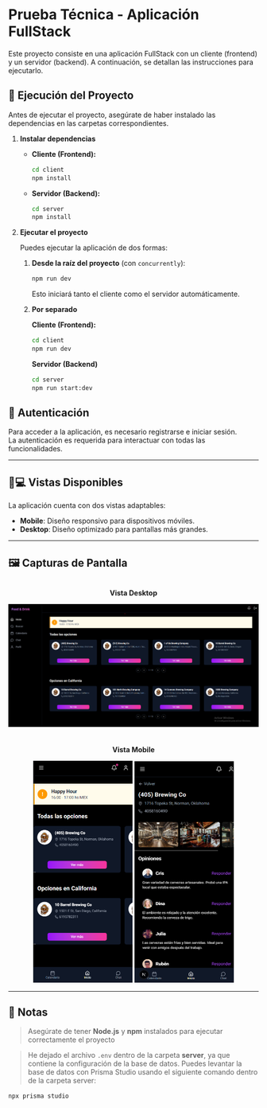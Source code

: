 # Prueba Técnica - Aplicación FullStack

Este proyecto consiste en una aplicación FullStack con un cliente (frontend) y un servidor (backend). A continuación, se detallan las instrucciones para ejecutarlo.

## 🚀 Ejecución del Proyecto

Antes de ejecutar el proyecto, asegúrate de haber instalado las dependencias en las carpetas correspondientes.

1. **Instalar dependencias**

   - **Cliente (Frontend):**

     ```bash
     cd client
     npm install
     ```

   - **Servidor (Backend):**

     ```bash
     cd server
     npm install
     ```

2. **Ejecutar el proyecto**

   Puedes ejecutar la aplicación de dos formas:

   1. **Desde la raíz del proyecto** (con `concurrently`):

      ```bash
      npm run dev
      ```

      Esto iniciará tanto el cliente como el servidor automáticamente.

   2. **Por separado**

      **Cliente (Frontend):**

      ```bash
      cd client
      npm run dev
      ```

      **Servidor (Backend)**

      ```bash
      cd server
      npm run start:dev
      ```

## 🔐 Autenticación

Para acceder a la aplicación, es necesario registrarse e iniciar sesión.  
La autenticación es requerida para interactuar con todas las funcionalidades.

---

## 📱💻 Vistas Disponibles

La aplicación cuenta con dos vistas adaptables:

- **Mobile**: Diseño responsivo para dispositivos móviles.
- **Desktop**: Diseño optimizado para pantallas más grandes.

---

## 🖼️ Capturas de Pantalla

<div style="display: flex; gap: 20px; justify-content: center; flex-wrap: wrap;">
  <div>
    <p align="center"><strong>Vista Desktop</strong></p>
    <img src="./desktop.png" alt="Vista Desktop" width="700"/>
  </div>
  <div>
    <p align="center"><strong>Vista Mobile</strong></p>
    <img src="./mobile.png" alt="Vista Mobile" width="200"/>
    <img src="./mobile2.png" alt="Vista Mobile 2" width="200" height="445"/>
  </div>

</div>

---

## 📝 Notas

> Asegúrate de tener **Node.js** y **npm** instalados para ejecutar correctamente el proyecto

> He dejado el archivo `.env` dentro de la carpeta **server**, ya que contiene la configuración de la base de datos. Puedes levantar la base de datos con Prisma Studio usando el siguiente comando dentro de la carpeta server:

```bash
npx prisma studio
```
